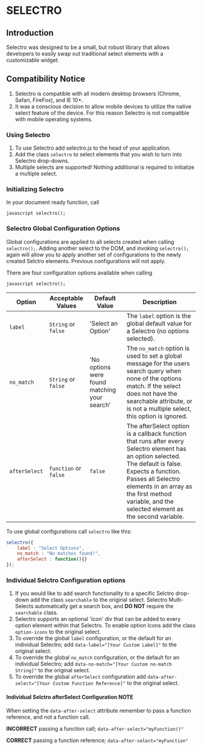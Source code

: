 # SELECTRO

## Introduction

Selectro was designed to be a small, but robust library that allows developers to easily swap out traditional select elements with a customizable widget.

## Compatibility Notice

1. Selectro is compatible with all modern desktop browsers (Chrome, Safari, FireFox), and IE 10+.
2. It was a conscious decision to allow mobile devices to utilize the native select feature of the device. For this reason Selectro is not compatible with mobile operating systems.
 
### Using Selectro

1. To use Selectro add selectro.js to the head of your application.
2. Add the class `selectro` to select elements that you wish to turn into Selectro drop-downs.
3. Multiple selects are supported! Nothing additional is required to initialize a multiple select. 

### Initializing Selectro

In your document ready function, call 

```javascript selectro();```

### Selectro Global Configuration Options

Global configurations are applied to all selects created when calling `selectro();`.
Adding another select to the DOM, and invoking `selectro();` again will allow you to apply another set of configurations to the newly created Selctro elements. Previous configurations will not apply.

There are four configuration options available when calling

```javascript selectro();```

| Option | Acceptable Values | Default Value | Description |
| ------ | ----------------- | --------------| ----------- |
| `label` | `String` or `false` | 'Select an Option' | The `label` option is the global default value for a Selectro (no options selected). |
| `no_match` | `String` or `false` | 'No options were found matching your search' | The `no_match` option is used to set a global message for the users search query when none of the options match. If the select does not have the searchable attribute, or is not a multiple select, this option is ignored. |
| `afterSelect` | `function` or `false` | `false` | The afterSelect option is a callback function that runs after every Selectro element has an option selected. The default is false. Expects a function. Passes all Selectro elements in an array as the first method variable, and the selected element as the second variable. |

To use global configurations call `selectro` like this:

```javascript
selectro({
    label : "Select Options",
    no_match : "No matches found!",
    afterSelect : function(){}
});
```

### Individual Selctro Configuration options

1. If you would like to add search functionality to a specific Selctro drop-down add the class `searchable` to the original select. Selectro Multi-Selects automatically get a search box, and __DO NOT__ require the `searchable` class.   
2. Selectro supports an optional 'icon' div that can be added to every option element within that Selectro. To enable option Icons add the class `option-icons` to the original select.   
3. To override the global `label` configuration, or the default for an individual Selectro; add `data-label="[Your Custom Label]"` to the original select.   
4. To override the global `no_match` configuration, or the default for an individual Selectro; add `data-no-match="[Your Custom no-match String]"` to the original select.   
5. To override the global `afterSelect` configuration add `data-after-select="[Your Custom Function Reference]"` to the original select.

#### Individual Selctro afterSelect Configuration NOTE

When setting the `data-after-select` attribute remember to pass a function reference, and not a function call.

__INCORRECT__ passing a function call; `data-after-select="myFunction()"`

__CORRECT__ passing a function reference; `data-after-select="myFunction"`
